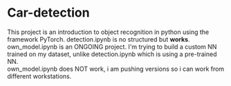# Car-detection

This project is an introduction to object recognition in python using the framework PyTorch.
detection.ipynb is no structured but <b>works</b>.
own_model.ipynb is an ONGOING project. I'm trying to build a custom NN trained on my dataset, unlike detection.ipynb which is using a pre-trained NN. <br>
own_model.ipynb does NOT work, i am pushing versions so i can work from different workstations.
